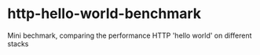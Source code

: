 # http-hello-world-benchmark
Mini bechmark, comparing the performance HTTP 'hello world' on different stacks
